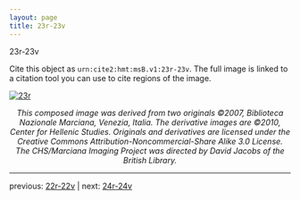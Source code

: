 ```yaml
---
layout: page
title: 23r-23v
---
```


23r-23v

Cite this object as `urn:cite2:hmt:msB.v1:23r-23v`. The full image is linked to a citation tool you can use to cite regions of the image.

[![23r](http://www.homermultitext.org/iipsrv?IIIF=/project/homer/pyramidal/deepzoom/hmt/vbbifolio/v1/vb_22v_23r.tif/full/800,/0/default.jpg)](http://www.homermultitext.org/ict2/?urn=urn:cite2:hmt:vbbifolio.v1:vb_22v_23r) 

<p style="text-align: center; font-style: italic;">This composed image was derived from two originals ©2007, Biblioteca Nazionale Marciana, Venezia, Italia. The derivative images are ©2010, Center for Hellenic Studies. Originals and derivatives are licensed under the Creative Commons Attribution-Noncommercial-Share Alike 3.0 License. The CHS/Marciana Imaging Project was directed by David Jacobs of the British Library.</p>

---

previous: [22r-22v](../22r-22v/) | next: [24r-24v](../24r-24v/)
